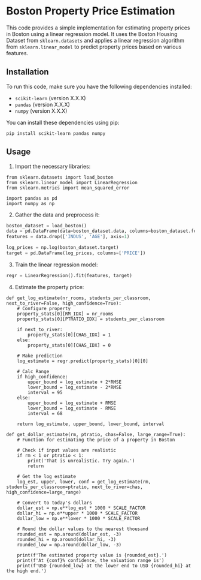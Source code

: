 # Boston Property Price Estimation

This code provides a simple implementation for estimating property prices in Boston using a linear regression model. It uses the Boston Housing Dataset from `sklearn.datasets` and applies a linear regression algorithm from `sklearn.linear_model` to predict property prices based on various features.

## Installation

To run this code, make sure you have the following dependencies installed:

- `scikit-learn` (version X.X.X)
- `pandas` (version X.X.X)
- `numpy` (version X.X.X)

You can install these dependencies using pip:

```
pip install scikit-learn pandas numpy
```

## Usage

1. Import the necessary libraries:

```
from sklearn.datasets import load_boston
from sklearn.linear_model import LinearRegression
from sklearn.metrics import mean_squared_error

import pandas as pd
import numpy as np
```

2. Gather the data and preprocess it:

```python
boston_dataset = load_boston()
data = pd.DataFrame(data=boston_dataset.data, columns=boston_dataset.feature_names)
features = data.drop(['INDUS', 'AGE'], axis=1)

log_prices = np.log(boston_dataset.target)
target = pd.DataFrame(log_prices, columns=['PRICE'])
```

3. Train the linear regression model:

```python
regr = LinearRegression().fit(features, target)
```

4. Estimate the property price:

```
def get_log_estimate(nr_rooms, students_per_classroom, next_to_river=False, high_confidence=True):
    # Configure property
    property_stats[0][RM_IDX] = nr_rooms
    property_stats[0][PTRATIO_IDX] = students_per_classroom
    
    if next_to_river:
        property_stats[0][CHAS_IDX] = 1
    else:
        property_stats[0][CHAS_IDX] = 0
    
    # Make prediction
    log_estimate = regr.predict(property_stats)[0][0]
    
    # Calc Range 
    if high_confidence:
        upper_bound = log_estimate + 2*RMSE
        lower_bound = log_estimate - 2*RMSE
        interval = 95
    else:
        upper_bound = log_estimate + RMSE
        lower_bound = log_estimate - RMSE
        interval = 68
    
    return log_estimate, upper_bound, lower_bound, interval

def get_dollar_estimate(rm, ptratio, chas=False, large_range=True):
    # Function for estimating the price of a property in Boston

    # Check if input values are realistic
    if rm < 1 or ptratio < 1:
        print('That is unrealistic. Try again.')
        return

    # Get the log estimate
    log_est, upper, lower, conf = get_log_estimate(rm, students_per_classroom=ptratio, next_to_river=chas, high_confidence=large_range)

    # Convert to today's dollars
    dollar_est = np.e**log_est * 1000 * SCALE_FACTOR
    dollar_hi = np.e**upper * 1000 * SCALE_FACTOR
    dollar_low = np.e**lower * 1000 * SCALE_FACTOR

    # Round the dollar values to the nearest thousand
    rounded_est = np.around(dollar_est, -3)
    rounded_hi = np.around(dollar_hi, -3)
    rounded_low = np.around(dollar_low, -3)

    print(f'The estimated property value is {rounded_est}.')
    print(f'At {conf}% confidence, the valuation range is')
    print(f'USD {rounded_low} at the lower end to USD {rounded_hi} at the high end.')
```

